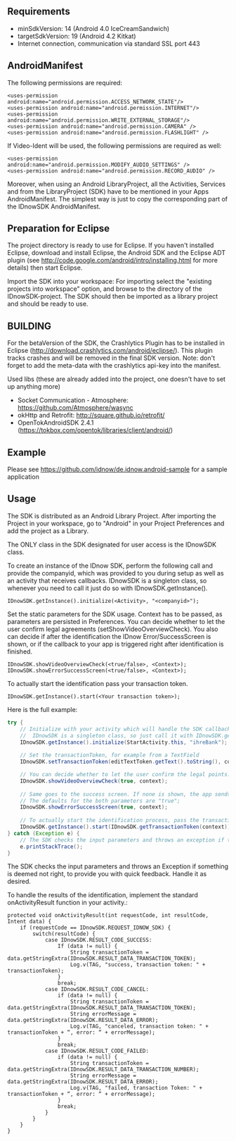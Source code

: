 ## Requirements

- minSdkVersion: 14  (Android 4.0 IceCreamSandwich)
- targetSdkVersion:	19 (Android 4.2 Kitkat)
- Internet connection, communication via standard SSL port 443

## AndroidManifest

The following permissions are required:

```
<uses-permission android:name="android.permission.ACCESS_NETWORK_STATE"/>
<uses-permission android:name="android.permission.INTERNET"/>
<uses-permission android:name="android.permission.WRITE_EXTERNAL_STORAGE"/>
<uses-permission android:name="android.permission.CAMERA" />
<uses-permission android:name="android.permission.FLASHLIGHT" />
```

If Video-Ident will be used, the following permissions are required as well:

```
<uses-permission android:name="android.permission.MODIFY_AUDIO_SETTINGS" />
<uses-permission android:name="android.permission.RECORD_AUDIO" />
```

Moreover, when using an Android LibraryProject, all the Activities, Services and <uses-feature> from the LibraryProject (SDK) have to be mentioned in your Apps AndroidManifest. The simplest way is just to copy the corresponding part of the IDnowSDK AndroidManifest.

## Preparation for Eclipse

The project directory is ready to use for Eclipse.
If you haven't installed Eclipse, download and install Eclipse, the Android SDK and the Eclipse ADT
plugin (see http://code.google.com/android/intro/installing.html for more details)
then start Eclipse.

Import the SDK into your workspace:
For importing select the "existing projects into workspace" option, and browse to the directory of the IDnowSDK-project.
The SDK should then be imported as a library project and should be ready to use.

## BUILDING

For the betaVersion of the SDK, the Crashlytics Plugin has to be installed in Eclipse (http://download.crashlytics.com/android/eclipse/).
This plugin tracks crashes and will be removed in the final SDK version. 
Note: don't forget to add the meta-data with the crashlytics api-key into the manifest.

Used libs (these are already added into the project, one doesn't have to set up anything more)
- Socket Communication - Atmosphere: https://github.com/Atmosphere/wasync
- okHttp and Retrofit: http://square.github.io/retrofit/
- OpenTokAndroidSDK 2.4.1 (https://tokbox.com/opentok/libraries/client/android/)

## Example

Please see https://github.com/idnow/de.idnow.android-sample for a sample application

## Usage

The SDK is distributed as an Android Library Project.
After importing the Project in your workspace, go to "Android" in your Project Preferences and add the project as a Library.

The ONLY class in the SDK designated for user access is the IDnowSDK class.

To create an instance of the IDnow SDK, perform the following call and provide the companyid, which was provided to you during setup as well as an activity that receives callbacks. IDnowSDK is a singleton class, so whenever you need to call it just do so with IDnowSDK.getInstance().

```
IDnowSDK.getInstance().initialize(<Activity>, "<companyid>"); 
```

Set the static parameters for the SDK usage. Context has to be passed, as parameters are persisted in Preferences. You can decide whether to let the user confirm legal agreements (setShowVideoOverviewCheck).
You also can decide if after the identification the IDnow Error/SuccessScreen is shown, or if the callback to your app is triggered right after identification is finished.

```
IDnowSDK.showVideoOverviewCheck(<true/false>, <Context>);
IDnowSDK.showErrorSuccessScreen(<true/false>, <Context>);
```

To actually start the identification pass your transaction token.

```
IDnowSDK.getInstance().start(<Your transaction token>);
```

Here is the full example:

```java
try {
	// Initialize with your activity which will handle the SDK callback and pass the id of your company.
	//	IDnowSDK is a singleton class, so just call it with IDnowSDK.getInstance()
	IDnowSDK.getInstance().initialize(StartActivity.this, "ihreBank");
	
	// Set the transactionToken, for example from a TextField
	IDnowSDK.setTransactionToken(editTextToken.getText().toString(), context);

	// You can decide whether to let the user confirm the legal points.
	IDnowSDK.showVideoOverviewCheck(true, context);
	
	// Same goes to the success screen. If none is shown, the app sends the results right back.
	// The defaults for the both parameters are "true";
	IDnowSDK.showErrorSuccessScreen(true, context); 
	
	// To actually start the identification process, pass the transactionToken.
	IDnowSDK.getInstance().start(IDnowSDK.getTransactionToken(context)); 
} catch (Exception e) {
	// The SDK checks the input parameters and throws an exception if they don't seem right.
	e.printStackTrace();
} 
```

The SDK checks the input parameters and throws an Exception if something is deemed not right, to provide you with quick feedback. Handle it as desired.

To handle the results of the identification, implement the standard onActivityResult function in your activity.:

```
protected void onActivityResult(int requestCode, int resultCode, Intent data) {
    if (requestCode == IDnowSDK.REQUEST_IDNOW_SDK) {
        switch(resultCode) {
            case IDnowSDK.RESULT_CODE_SUCCESS:
                If (data != null) {
                    String transactionToken = data.getStringExtra(IDnowSDK.RESULT_DATA_TRANSACTION_TOKEN); 
                    Log.v(TAG, "success, transaction token: " + transactionToken);
                }
                break; 
            case IDnowSDK.RESULT_CODE_CANCEL:
                if (data != null) { 
                    String transactionToken = data.getStringExtra(IDnowSDK.RESULT_DATA_TRANSACTION_TOKEN); 
                    String errorMessage = data.getStringExtra(IDnowSDK.RESULT_DATA_ERROR); 
                    Log.v(TAG, "canceled, transaction token: " + transactionToken + “, error: “ + errorMessage); 
                }
                break; 
            case IDnowSDK.RESULT_CODE_FAILED:
                if (data != null) { 
                    String transactionToken = data.getStringExtra(IDnowSDK.RESULT_DATA_TRANSACTION_NUMBER); 
                    String errorMessage = data.getStringExtra(IDnowSDK.RESULT_DATA_ERROR); 
                    Log.v(TAG, "failed, transaction Token: " + transactionToken + “, error: “ + errorMessage);
                }
                break;
            }
        }
    }
}
```
